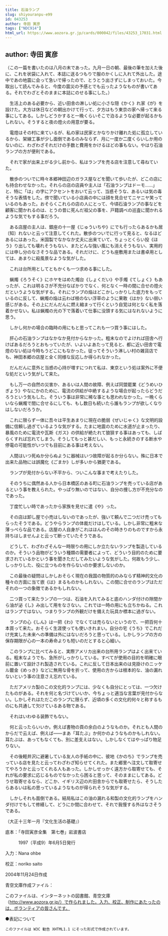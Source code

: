 ```yaml
---
title: 石油ランプ
slug: shiyouranpu-e99
id: 043253
author: 寺田 寅彦
tags: ["NDC914"]
html_url: https://www.aozora.gr.jp/cards/000042/files/43253_17031.html
---
```


## author: 寺田 寅彦

（この一篇を書いたのは八月の末であった。九月一日の朝、最後の筆を加えた後に、これを状袋に入れて、本誌に送るつもりで服のかくしに入れて外出した。途中であの地震に会って急いで帰ったので、とうとう出さずにしまっておいた。今取出して読んでみると、今度の震災の予感とでも云ったようなものが書いてある。それでわざとそのままに本誌にのせる事にした。）





　生活上のある必要から、近い田舎の淋しい処に小さな隠《かく》れ家《が》を設けた。大方は休日などの朝出かけて行って、夕方はもう東京の家へ帰って来る事にしてある。しかしどうかすると一晩くらいそこで泊るような必要が起るかもしれない。そうすると夜の燈火の用意が要る。

　電燈はその村に来ているが、私の家は民家とかなりかけ離れた処に孤立しているから、架線工事が少し面倒であるのみならず、月に一度か二度くらいしか用のないのに、わざわざそれだけの手数と費用をかけるほどの事もない。やはり石油ランプの方が便利である。

　それで家が出来上がる少し前から、私はランプを売る店を注意して尋ねていた。

　散歩のついでに時々本郷神田辺のガラス屋などを聞いて歩いたが、どこの店にも持合わせなかった。それらの店の店員や主人は「石油ランプはドーモ……」と、特に「は」の字にアクセントをおいて云って、当惑そうな、あるいは気の毒そうな表情をした。傍で聞いている小店員の中には顔を見合せてニヤニヤ笑っているのもあった。おそらくこれらの店の人にとって、今頃石油ランプの事などを顧客に聞かれるのは、とうの昔に死んだ祖父の事を、戸籍調べの巡査に聞かれるような気でもする事だろう。

　ある店屋の主人は、銀座の十一屋《じゅういちや》にでも行ったらあるかも居〔知〕れないと云って注意してくれた。散歩のついでに行って見ると、なるほどあるにはあった。米国製でなかなか丈夫に出来ていて、ちょっとくらい投《ほう》り出しても壊れそうもない、またどんな強い風にも消えそうもない、実用的には申し分のなさそうな品である。それだけに、どうも座敷用または書卓用としては、あまりに殺風景なような気がした。

　これは台所用としてともかくも一つ求める事にした。

　蝋燭《ろうそく》にホヤをはめた燭台《しょくだい》や手燭《てしょく》もあったが、これは明るさが不充分なばかりでなく、何となく一時の間に合せの燈火だというような気がする。それにランプの焔はどこかしっかりした底力をもっているのに反して、蝋燭の焔は云わば根のない浮草のように果敢《はか》ない弱い感じがある。その上にだんだんに燃え縮まって行くという自覚は何となく私を落着かせない。私は蝋燭の光の下で落着いて仕事に没頭する気にはなれないように思う。

　しかし何かの場合の臨時の用にもと思ってこれも一つ買う事にはした。

　肝心の石油ランプはなかなか見付からなかった。粗末なのでよければ田舎へ行けばあるだろうとおもっていたが、いよいよあたって見ると、都に近い田舎で電燈のない処は今時もうどこにもなかった。従ってそういう淋しい村の雑貨店でも、神田本郷の店屋と全く同様な反応しか得られなかった。

　だんだんに意外と当惑の心持が増すにつれて私は、東京という処は案外に不便な処だという気がして来た。

　もし万一の自然の災害か、あるいは人間の故障、例えば同盟罷業《どうめいひぎょう》やなにかのために、電流の供給が中絶するような場合が起ったらどうだろうという気もした。そういう事は非常に稀な事とも思われなかった。一晩くらいなら蝋燭で間に合せるにしても、もし数日も続いたら誰もランプが欲しくなりはしないだろうか。

　これに限らず一体に吾々は平生あまりに現在の脆弱《ぜいじゃく》な文明的設備に信頼し過ぎているような気がする。たまに地震のために水道が止まったり、暴風のために電流や瓦斯《ガス》の供給が絶たれて狼狽する事はあっても、しばらくすれば忘れてしまう。そうしてもっと甚だしい、もっと永続きのする断水や停電の可能性がいつでも目前にある事は考えない。

　人間はいつ死ぬか分らぬように器械はいつ故障が起るか分らない。殊に日本で出来た品物には誤魔化《ごまか》しが多いから猶更である。

　ランプが見付からない不平から、ついこんな事まで考えたりした。

　そのうちに偶然ある人から日本橋区のある町に石油ランプを売っている店があるという事を教えられた。やっぱり無いのではない、自分の捜し方が不充分なのであった。

　丁度忙しい時であったから家族を見せに遣《や》った。

　その店は卸し屋で小売はしないのであったが、強いて頼んで二つだけ売ってもらったそうである。どうやらランプの体裁だけはしている。しかし非常に粗末な薄っぺらな品である。店屋の人自身がこれはほんのその時きりのものですから永持ちはしませんよと云って断っていたそうである。

　どうして、わざわざそんな一時限りの用にしか立たないランプを製造しているのか。そういう品物がどういう種類の需要者によって、どういう目的のために要求されているかという事を聞きただしてみたいような気がした。何故もう少し、しっかりした、役に立つものを作らないのか要求しないのか。

　この最後の疑問はしかしおそらく現在の我国の物質的のみならず精神的文化の種々の方面に当て嵌《は》まるものかもしれない。この間に合せのランプはただそれの一つの象徴であるかもしれない。

　二つ買って来たランプの一つは、石油を入れてみると底のハンダ付けの隙間から油が泌《し》み出して用をなさない。これでは一時の用にも立ちかねる。これはランプではない。つまりランプの外観だけを備えた玩具か標本に過ぎない。

　ランプの心《しん》は一把《わ》でなくては売らないというので、一把百何十本買って来た。おそらく生涯使っても使いきれまい。自分の宅《うち》でこれだけ充実した未来への準備は外にはないだろうと思っている。しかしランプの方の保存期限が心の一本の寿命よりも短いのだとすると心細い。

　このランプに比べてみると、実際アメリカ出来の台所用ランプはよく出来ている。粗末なようでも、急所がしっかりしている。すべてが使用の目的を明確に眼前に置いて設計され製造されている。これに反して日本出来のは見掛けのニッケル鍍金《めっき》などに無用な骨を折って、使用の方からは根本的な、油の漏れないという事の注意さえ忘れている。

　ただアメリカ製のこの文化的ランプには、少なくも自分にとっては、一つ欠けたものがある。それを何と名づけていいか、今ちょっと適当な言葉が見付からない。しかしそれはただこのランプに限らず、近頃の多くの文化的何々と称するものにも共通して欠けているある物である。

　それはいわゆる装飾でもない。

　何と云ったらいいか。例えば書物の頁の余白のようなものか。それとも人間のからだで云えば、例えば――まあ「耳たぶ」か何かのようなものかもしれない。耳たぶは、あってもなくても、別に差支えはない。しかしなくてはやっぱり物足りない。



　その後軽井沢に避暑している友人の手紙の中に、彼地《かのち》でランプを売っている店を見たと云ってわざわざ知らせてくれた。また郷里へ注文して取寄せてやろうかと云ってくれる人もあった。しかしせっかく遠方から取寄せても、それが私の要求に応じるものでなかったら困ると思って、そのままにしてある。どうせ取寄せるなら、どこか、イギリス辺の片田舎からでも取寄せたら、そうしたらあるいは私の思っているようなものが得られそうな気がする。

　しかしそれも面倒である。結局私はこの油の漏れる和製の文化的ランプをハンダ付けでもして修繕して、どうにか間に合わせて、それで我慢する外はなさそうである。

（大正十三年一月『文化生活の基礎』）













底本：「寺田寅彦全集　第七巻」岩波書店


　　　1997（平成9）年6月5日発行

入力：Nana ohbe

校正：noriko saito

2004年11月24日作成

青空文庫作成ファイル：

このファイルは、インターネットの図書館、青空文庫（http://www.aozora.gr.jp/）で作られました。入力、校正、制作にあたったのは、ボランティアの皆さんです。











●表記について


	このファイルは W3C 勧告 XHTML1.1 にそった形式で作成されています。
